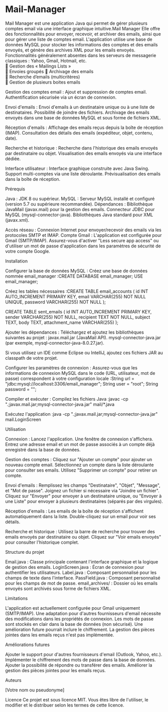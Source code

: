 # Mail-Manager
Mail Manager est une application Java qui permet de gérer plusieurs comptes email via une interface graphique intuitive.Mail Manager
 Elle offre des fonctionnalités pour envoyer, recevoir, et archiver des emails, ainsi que pour gérer une liste de comptes email. L'application utilise une base de données MySQL pour stocker les informations des comptes et des emails envoyés, et génère des archives XML pour les emails envoyés.
Fonctionnalités
généralement absentes dans les serveurs de messagerie classiques : Yahoo, Gmail, Hotmail, etc.  
 Gestion des « Mailings Lists »  
 Envoies groupés
 Archivage des emails  
 Recherche d’emails (multicritères)  
 Gestion de plusieurs boites emails  


Gestion des comptes email :
Ajout et suppression de comptes email.
Authentification sécurisée via un écran de connexion.


Envoi d'emails :
Envoi d'emails à un destinataire unique ou à une liste de destinataires.
Possibilité de joindre des fichiers.
Archivage des emails envoyés dans une base de données MySQL et sous forme de fichiers XML.


Réception d'emails :
Affichage des emails reçus depuis la boîte de réception (IMAP).
Consultation des détails des emails (expéditeur, objet, contenu, date).


Recherche et historique :
Recherche dans l'historique des emails envoyés par destinataire ou objet.
Visualisation des emails envoyés via une interface dédiée.


Interface utilisateur :
Interface graphique construite avec Java Swing.
Support multi-comptes via une liste déroulante.
Prévisualisation des emails dans la boîte de réception.



Prérequis

Java : JDK 8 ou supérieur.
MySQL : Serveur MySQL installé et configuré (version 5.7 ou supérieure recommandée).
Dépendances :
Bibliothèque JavaMail (javax.mail) pour la gestion des emails.
Connecteur JDBC pour MySQL (mysql-connector-java).
Bibliothèques Java standard pour XML (javax.xml).


Accès réseau : Connexion Internet pour envoyer/recevoir des emails via les protocoles SMTP et IMAP.
Compte Gmail : L'application est configurée pour Gmail (SMTP/IMAP). Assurez-vous d'activer "Less secure app access" ou d'utiliser un mot de passe d'application dans les paramètres de sécurité de votre compte Google.

Installation

Configurer la base de données MySQL :
Créez une base de données nommée email_manager :CREATE DATABASE email_manager;
USE email_manager;


Créez les tables nécessaires :CREATE TABLE email_accounts (
    id INT AUTO_INCREMENT PRIMARY KEY,
    email VARCHAR(255) NOT NULL UNIQUE,
    password VARCHAR(255) NOT NULL
);

CREATE TABLE sent_emails (
    id INT AUTO_INCREMENT PRIMARY KEY,
    sender VARCHAR(255) NOT NULL,
    recipient TEXT NOT NULL,
    subject TEXT,
    body TEXT,
    attachment_name VARCHAR(255)
);




Ajouter les dépendances :
Téléchargez et ajoutez les bibliothèques suivantes au projet :
javax.mail.jar (JavaMail API).
mysql-connector-java.jar (par exemple, mysql-connector-java-8.0.27.jar).


Si vous utilisez un IDE comme Eclipse ou IntelliJ, ajoutez ces fichiers JAR au classpath de votre projet.


Configurer les paramètres de connexion :
Assurez-vous que les informations de connexion MySQL dans le code (URL, utilisateur, mot de passe) correspondent à votre configuration locale :String url = "jdbc:mysql://localhost:3306/email_manager";
String user = "root";
String password = "";




Compiler et exécuter :
Compilez les fichiers Java :javac -cp ".;javax.mail.jar;mysql-connector-java.jar" mail/*.java


Exécutez l'application :java -cp ".;javax.mail.jar;mysql-connector-java.jar" mail.LoginScreen





Utilisation

Connexion :
Lancez l'application. Une fenêtre de connexion s'affichera.
Entrez une adresse email et un mot de passe associés à un compte déjà enregistré dans la base de données.


Gestion des comptes :
Cliquez sur "Ajouter un compte" pour ajouter un nouveau compte email.
Sélectionnez un compte dans la liste déroulante pour consulter ses emails.
Utilisez "Supprimer un compte" pour retirer un compte.


Envoi d'emails :
Remplissez les champs "Destinataire", "Objet", "Message", et "Mot de passe".
Joignez un fichier si nécessaire via "Joindre un fichier".
Cliquez sur "Envoyer" pour envoyer à un destinataire unique, ou "Envoyer à une Liste" pour envoyer à plusieurs destinataires (séparés par des virgules).


Réception d'emails :
Les emails de la boîte de réception s'affichent automatiquement dans la liste.
Double-cliquez sur un email pour voir ses détails.


Recherche et historique :
Utilisez la barre de recherche pour trouver des emails envoyés par destinataire ou objet.
Cliquez sur "Voir emails envoyés" pour consulter l'historique complet.



Structure du projet

Email.java : Classe principale contenant l'interface graphique et la logique de gestion des emails.
LoginScreen.java : Écran de connexion pour authentifier les utilisateurs.
Label.java : Composant personnalisé pour les champs de texte dans l'interface.
PassField.java : Composant personnalisé pour les champs de mot de passe.
email_archives/ : Dossier où les emails envoyés sont archivés sous forme de fichiers XML.

Limitations

L'application est actuellement configurée pour Gmail uniquement (SMTP/IMAP). Une adaptation pour d'autres fournisseurs d'email nécessite des modifications dans les propriétés de connexion.
Les mots de passe sont stockés en clair dans la base de données (non sécurisé). Une amélioration future pourrait inclure le chiffrement.
La gestion des pièces jointes dans les emails reçus n'est pas implémentée.

Améliorations futures

Ajouter le support pour d'autres fournisseurs d'email (Outlook, Yahoo, etc.).
Implémenter le chiffrement des mots de passe dans la base de données.
Ajouter la possibilité de répondre ou transférer des emails.
Améliorer la gestion des pièces jointes pour les emails reçus.

Auteurs

[Votre nom ou pseudonyme]

Licence
Ce projet est sous licence MIT. Vous êtes libre de l'utiliser, le modifier et le distribuer selon les termes de cette licence.

